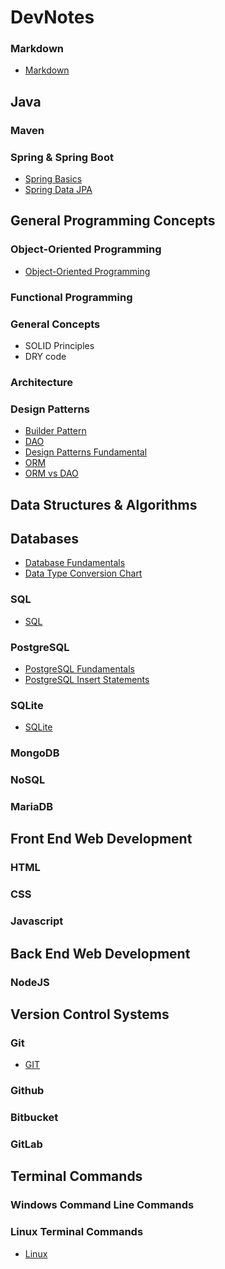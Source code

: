 # **DevNotes**

### **Markdown**  

- [Markdown](./topics/markdown.md)  

## **Java**  

### **Maven**  

### Spring & Spring Boot  

- [Spring Basics](./topics/spring/spring_basics.md)
- [Spring Data JPA](./topics/spring/springdatajpa.md)  

## **General Programming Concepts**  

### **Object-Oriented Programming**  

- [Object-Oriented Programming](./topics/oop.md)  

### **Functional Programming**  

### **General Concepts**  
- SOLID Principles
- DRY code

### **Architecture**  

### **Design Patterns**  

- [Builder Pattern](./topics/DesignPatterns/builder.md)
- [DAO](./topics/DesignPatterns/dao.md)
- [Design Patterns Fundamental](./topics/DesignPatterns/design_patterns.md)
- [ORM](./topics/DesignPatterns/orm.md)
- [ORM vs DAO](./topics/DesignPatterns/orm_dao.md)

## **Data Structures & Algorithms**  

## **Databases**  
- [Database Fundamentals](./topics/databases/databaseFundamentals.md)
- [Data Type Conversion Chart](./topics/databases/db_data_types.md)

### **SQL**  
- [SQL](./topics/databases/sql/sql.md)  

### **PostgreSQL**  

- [PostgreSQL Fundamentals](./topics/databases/postgresql/postgresql.md)
- [PostgreSQL Insert Statements](./topics/databases/postgresql/postgresql.md)

### **SQLite**  

- [SQLite](./topics/databases/sqlite/sqlite.md)

### **MongoDB**  

### **NoSQL**

### **MariaDB**

## **Front End Web Development**  

### **HTML**  
  
### **CSS**  
    
### **Javascript**  
    
## **Back End Web Development**  

### **NodeJS**  

## **Version Control Systems**  

### Git  

- [GIT](./topics/git.md)  

### Github  
  
### Bitbucket  
  
### GitLab  

## **Terminal Commands**  

### **Windows Command Line Commands**  

### **Linux Terminal Commands**  

- [Linux](./topics/commands-linux.md)